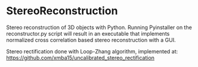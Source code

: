 # StereoReconstruction
Stereo reconstruction of 3D objects with Python. Running Pyinstaller on the reconstructor.py script will result in an executable that implements normalized cross correlation based stereo reconstruction with a GUI. 

Stereo rectification done with Loop-Zhang algorithm, implemented at: https://github.com/xmba15/uncalibrated_stereo_rectification
